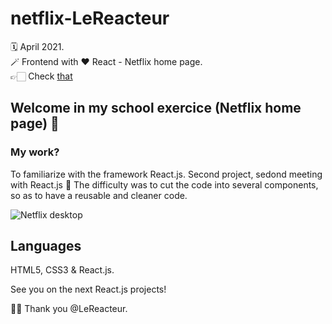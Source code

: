 # netflix-LeReacteur

🗓 April 2021.  
🪄 Frontend with ♥️ React - Netflix home page.  
👉🏻 Check [that](https://mynetflix-lereacteur-2021.netlify.app/)

## Welcome in my school exercice (Netflix home page) 📌

### My work?

To familiarize with the framework React.js. Second project, sedond meeting with React.js 🤗 The difficulty was to cut the code into several components, so as to have a reusable and cleaner code.

![Netflix desktop](src/assets/img/netflix-desktop.png)

## Languages

HTML5, CSS3 & React.js.

See you on the next React.js projects!

🙏🏻 Thank you @LeReacteur.
